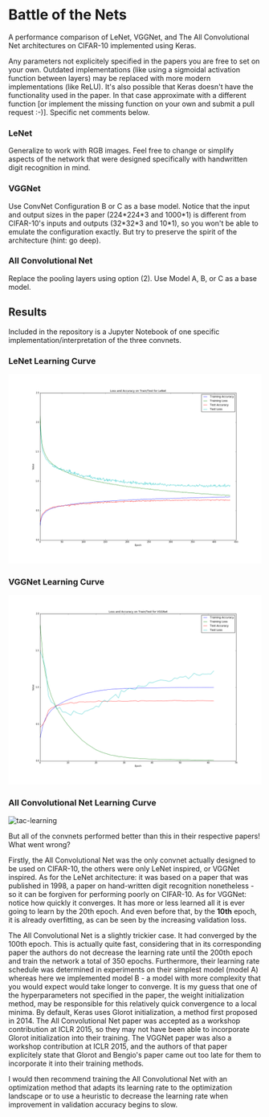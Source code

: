 # Battle of the Nets

A performance comparison of LeNet, VGGNet, and The All Convolutional Net architectures on CIFAR-10 implemented using Keras.

Any parameters not explicitely specified in the papers you are free to set on your own. Outdated implementations (like using a sigmoidal activation function between layers) may be replaced with more modern implementations (like ReLU). It's also possible that Keras doesn't have the functionality used in the paper. In that case approximate with a different function [or implement the missing function on your own and submit a pull request :-)]. Specific net comments below.

### LeNet
Generalize to work with RGB images. Feel free to change or simplify aspects of the network that were designed specifically with handwritten digit recognition in mind.

### VGGNet
Use ConvNet Configuration B or C as a base model. Notice that the input and output sizes in the paper (224\*224\*3 and 1000\*1) is different from CIFAR-10's inputs and outputs (32\*32\*3 and 10\*1), so you won't be able to emulate the configuration exactly. But try to preserve the spirit of the architecture (hint: go deep).

### All Convolutional Net
Replace the pooling layers using option (2). Use Model A, B, or C as a base model.

## Results

Included in the repository is a Jupyter Notebook of one specific implementation/interpretation of the three convnets. 

### LeNet Learning Curve

![lenet-learning](LeNet_learning_curve.png)

### VGGNet Learning Curve

![vgg-learning](VGGNet_learning_curve.png)

### All Convolutional Net Learning Curve

![tac-learning](TACNet_learning_curve)

But all of the convnets performed better than this in their respective papers! What went wrong?

Firstly, the All Convolutional Net was the only convnet actually designed to be used on CIFAR-10, the others were only LeNet inspired, or VGGNet inspired.
As for the LeNet architecture: it was based on a paper that was published in 1998, a paper on hand-written digit recognition nonetheless - so it can be forgiven for performing poorly on CIFAR-10.
As for VGGNet: notice how quickly it converges. It has more or less learned all it is ever going to learn by the 20th epoch. And even before that, by the **10th** epoch, it is already overfitting, as can be seen by the increasing validation loss.

The All Convolutional Net is a slightly trickier case. It had converged by the 100th epoch. This is actually quite fast, considering that in its corresponding paper the authors do not decrease the learning rate until the 200th epoch and train the network a total of 350 epochs. Furthermore, their learning rate schedule was determined in experiments on their simplest model (model A) whereas here we implemented model B - a model with more complexity that you would expect would take longer to converge. It is my guess that one of the hyperparameters not specified in the paper, the weight initialization method, may be responsible for this relatively quick convergence to a local minima. By default, Keras uses Glorot initialization, a method first proposed in 2014. The All Convolutional Net paper was accepted as a workshop contribution at ICLR 2015, so they may not have been able to incorporate Glorot initialization into their training. The VGGNet paper was also a workshop contribution at ICLR 2015, and the authors of that paper explicitely state that Glorot and Bengio's paper came out too late for them to incorporate it into their training methods.

I would then recommend training the All Convolutional Net with an optimization method that adapts its learning rate to the optimization landscape or to use a heuristic to decrease the learning rate when improvement in validation accuracy begins to slow. 
